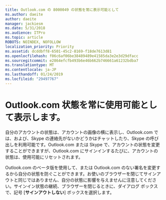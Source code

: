 ```yaml
---
title: Outlook.com の 8000049 の状態を常に表示可能として
ms.author: daeite
author: daeite
manager: jackiesm
ms.date: 5/31/2018
ms.audience: ITPro
ms.topic: article
ROBOTS: NOINDEX, NOFOLLOW
localization_priority: Priority
ms.assetid: dcddbff8-6501-45c2-8169-f18de7613d81
ms.openlocfilehash: f06c6af06be38489489e41585da3e2e3d29dfacc
ms.sourcegitcommit: e2864efcfb493b6e46b662b746661a61232bdba7
ms.translationtype: MT
ms.contentlocale: ja-JP
ms.lasthandoff: 01/24/2019
ms.locfileid: "29497767"
---
```

# <a name="my-outlookcom-status-always-shows-as-available"></a>Outlook.com 状態を常に使用可能として表示します。

自分のアカウントの状態は、アカウントの画像の横に表示し、Outlook.com では、および、Skype の連絡先がないかどうかはチャットしたり、Skype の呼び出しを利用可能です。Outlook.com または Skype で、アカウントの状態を変更することができますが、Outlook.com にサインインするたびに、アカウントの状態は、使用可能にリセットされます。
  
Outlook.com のベータ版を使用して、または Outlook.com のない署名を変更するから自分の状態を防ぐことができます。お使いのブラウザーを閉じてサインアウトと同じではありません、自分の状態に影響を与えませんに注意してください。サインイン状態の継続、ブラウザーを閉じるときに、ダイアログ ボックスで、記号 [**サインアウトしない**] ボックスを選択します。 
  

